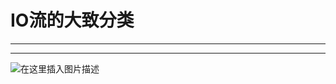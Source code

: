 ﻿# IO流的大致分类
---
---
![在这里插入图片描述](https://img-blog.csdnimg.cn/78b4bf3c70354aa599c6afd5ac835765.png?x-oss-process=image/watermark,type_ZHJvaWRzYW5zZmFsbGJhY2s,shadow_50,text_Q1NETiBATkpVU1RaSkM=,size_20,color_FFFFFF,t_70,g_se,x_16)

